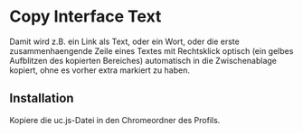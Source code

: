# Copy Interface Text
Damit wird z.B. ein Link als Text, oder ein Wort, oder die erste zusammenhaengende Zeile eines Textes mit Rechtsklick optisch 
(ein gelbes Aufblitzen des kopierten Bereiches) automatisch in die Zwischenablage kopiert, ohne es vorher extra markiert 
zu haben.

## Installation
Kopiere die uc.js-Datei in den Chromeordner des Profils.

